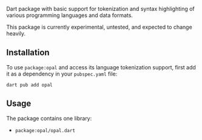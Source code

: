 Dart package with basic support for tokenization and syntax highlighting of
various programming languages and data formats.

This package is currently experimental, untested, and
expected to change heavily.

## Installation

To use `package:opal` and access its language tokenization support,
first add it as a dependency in your `pubspec.yaml` file:

```shell
dart pub add opal
```

## Usage

The package contains one library:

- `package:opal/opal.dart`
